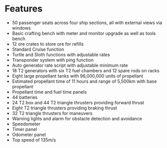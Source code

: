 # Features

- 50 passenger seats across four ship sections, all with external views via windows
- Basic crafting bench with meter and monitor upgrade as well as tools bench
- 12 ore crates to store ore for refills
- Standard Cruise function
- Turtle and Sloth functions with adjustable rates
- Transponder system with ping function
- Auto generator rate script with adjustable minimum rate
- 18 T2 generators with six T2 fuel chambers and 12 spare rods on racks
- Eight large propellant tanks with 96,000,000 units of propellant
- Estimated propellant time of 11 hours and range of 5,500km with base propellant
- Propellant time and fuel time panels
- 44 batteries
- 24 T2 box and 44 T2 triangle thrusters providing forward thrust
- Eight T2 triangle thrusters providing braking thrust
- 32 T2 triangle thrusters for maneuvers
- Warning lights and alarm for obstacle detection and avoidance
- Speedometer
- Timer panel
- Odometer panel
- Top speed of 135m/s
